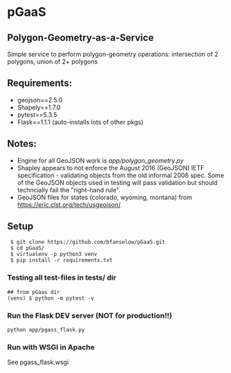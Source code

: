 # pGaaS

## Polygon-Geometry-as-a-Service

Simple service to perform polygon-geometry operations: intersection of 2 polygons, union of 2+ polygons

## Requirements:
 * geojson==2.5.0
 * Shapely==1.7.0
 * pytest==5.3.5
 * Flask==1.1.1 (auto-installs lots of other pkgs)

## Notes:
* Engine for all GeoJSON work is *app/polygon_geometry.py* 
* Shapley appears to not enforce the August 2016 (GeoJSON) IETF specification - validating objects from the old informal 2008 spec.  Some of the GeoJSON objects used in testing will pass validation but should techncially fail the "right-hand rule". 
* GeoJSON files for states (colorado, wyoming, montana) from https://eric.clst.org/tech/usgeojson/

## Setup
```
 $ git clone https://github.com/bfanselow/pGaaS.git
 $ cd pGaaS/
 $ virtualenv -p python3 venv
 $ pip install -r requirements.txt
```

### Testing all test-files in tests/ dir
```
## from pGaas dir
(venv) $ python -m pytest -v
```
### Run the Flask DEV server (NOT for production!!)
```
python app/pgass_flask.py
```

### Run with WSGI in Apache 
See pgass_flask.wsgi 
